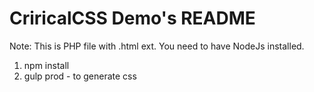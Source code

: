 # CriricalCSS Demo's README


Note: This is PHP file with .html ext.
You need to have NodeJs installed.

1. npm install
2. gulp prod - to generate css

